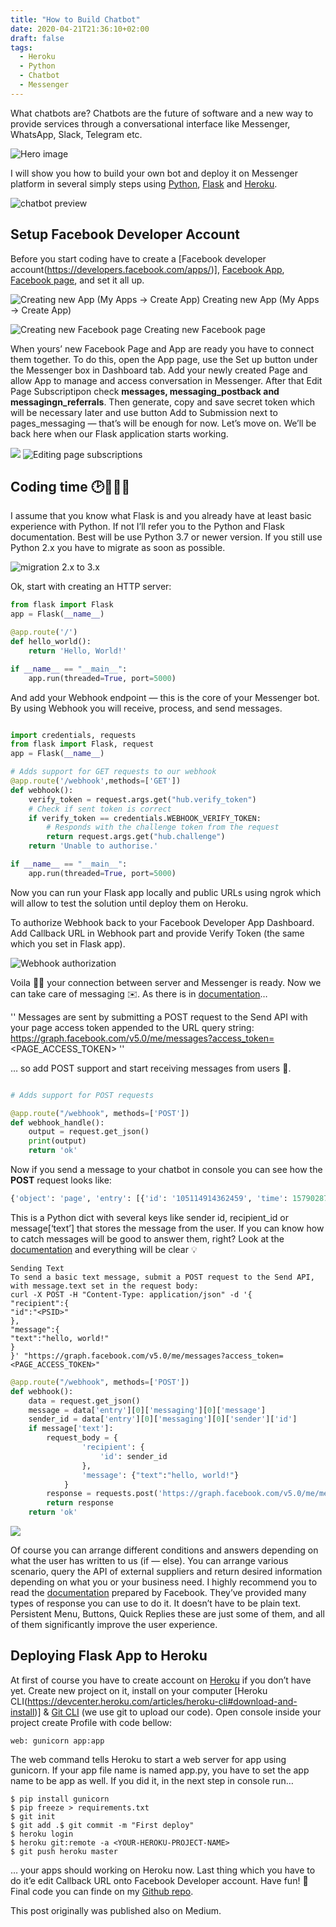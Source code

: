 ```yaml
---
title: "How to Build Chatbot"
date: 2020-04-21T21:36:10+02:00
draft: false
tags: 
  - Heroku
  - Python
  - Chatbot
  - Messenger
---
```


What chatbots are? Chatbots are the future of software and a new way to provide services through a conversational interface like Messenger, WhatsApp, Slack, Telegram etc.

![Hero image](https://miro.medium.com/max/700/1*8ct70K3FbQQ2OOwW030fwA.jpeg)

I will show you how to build your own bot and deploy it on Messenger platform in several simply steps using [Python](https://www.python.org/), [Flask](https://palletsprojects.com/p/flask/) and [Heroku](https://dashboard.heroku.com/).

![chatbot preview](https://miro.medium.com/max/320/1*x7KfD6oNraVwDqbNjrRN8g.gif)

## Setup Facebook Developer Account

Before you start coding have to create a [Facebook developer account(https://developers.facebook.com/apps/)], [Facebook App](https://developers.facebook.com/apps/), [Facebook page](https://www.facebook.com/pages/creation/?ref_type=pages_you_admin), and set it all up.

![Creating new App (My Apps → Create App)](https://miro.medium.com/max/700/1*2qW4tHU6B3B07WhmJOjDYg.png)
Creating new App (My Apps → Create App)

![Creating new Facebook page](https://miro.medium.com/max/540/1*NVeHT9jeWSXOyfXaUh8AAg.gif)
Creating new Facebook page

When yours’ new Facebook Page and App are ready you have to connect them together. To do this, open the App page, use the Set up button under the Messenger box in Dashboard tab. Add your newly created Page and allow App to manage and access conversation in Messenger. After that Edit Page Subscriptipon check **messages, messaging_postback and messagingn_referrals**. Then generate, copy and save secret token which will be necessary later and use button Add to Submission next to pages_messaging — that’s will be enough for now. Let’s move on. We’ll be back here when our Flask application starts working.

![](https://miro.medium.com/max/600/1*5qbq86-oJqVdwVW3nYV3wA.gif)
![Editing page subscriptions](https://miro.medium.com/max/700/1*wxOnnRFE7qCKWwYqQaDATg.png)

## Coding time 🕑👨🏻‍💻

I assume that you know what Flask is and you already have at least basic experience with Python. If not I’ll refer you to the Python and Flask documentation. Best will be use Python 3.7 or newer version. If you still use Python 2.x you have to migrate as soon as possible.

![migration 2.x to 3.x](https://miro.medium.com/max/500/1*pnG0E4PyU43Uyw9wd54zfg.png)

Ok, start with creating an HTTP server:

```python
from flask import Flask
app = Flask(__name__)

@app.route('/')
def hello_world():
    return 'Hello, World!'

if __name__ == "__main__":
    app.run(threaded=True, port=5000)

```

And add your Webhook endpoint — this is the core of your Messenger bot. By using Webhook you will receive, process, and send messages.

```python

import credentials, requests
from flask import Flask, request
app = Flask(__name__)

# Adds support for GET requests to our webhook
@app.route('/webhook',methods=['GET'])
def webhook():
    verify_token = request.args.get("hub.verify_token")
    # Check if sent token is correct
    if verify_token == credentials.WEBHOOK_VERIFY_TOKEN:
        # Responds with the challenge token from the request
        return request.args.get("hub.challenge")
    return 'Unable to authorise.'

if __name__ == "__main__":
    app.run(threaded=True, port=5000)
```

Now you can run your Flask app locally and public URLs using ngrok which
will allow to test the solution until deploy them on Heroku.

To authorize Webhook back to your Facebook Developer App Dashboard. Add Callback URL in Webhook part and provide Verify Token (the same which you set in Flask app).

![Webhook authorization](https://miro.medium.com/max/600/1*KMaLR59JZBIB_7ysrtGKYA.gif)

Voila 👌🏻 your connection between server and Messenger is ready. Now we can take care of messaging ✉️. As there is in [documentation](https://developers.facebook.com/docs/messenger-platform/send-messages)…

''
Messages are sent by submitting a POST request to the Send API with your page access token appended to the URL query string:
https://graph.facebook.com/v5.0/me/messages?access_token=<PAGE_ACCESS_TOKEN>
''

… so add POST support and start receiving messages from users 📩.

```python

# Adds support for POST requests

@app.route("/webhook", methods=['POST'])
def webhook_handle():
    output = request.get_json()
    print(output)
    return 'ok'

```
Now if you send a message to your chatbot in console you can see how the **POST** request looks like:

```python
{'object': 'page', 'entry': [{'id': '105114914362459', 'time': 1579028712412, 'messaging': [{'sender': {'id': 'xxxxxxxx'}, 'recipient': {'id': 'xxxxxx'}, 'timestamp': 1579028712093, 'message': {'mid': 'm_ttOeT7YUN5m65ly2AwPujso38029QHO5Nx8Qvwo-XDWt5gWohDo5z4hmDh8NTiLDgOJ8CRgFV7_7JKQ4eFskTw', 'text': 'Hi'}}]}]}

```

This is a Python dict with several keys like sender id, recipient_id or message[‘text’] that stores the message from the user. If you can know how to catch messages will be good to answer them, right?
Look at the [documentation](https://developers.facebook.com/docs/messenger-platform/send-messages) and everything will be clear 💡


```
Sending Text
To send a basic text message, submit a POST request to the Send API, with message.text set in the request body:
curl -X POST -H "Content-Type: application/json" -d '{
"recipient":{
"id":"<PSID>"
},
"message":{
"text":"hello, world!"
}
}' "https://graph.facebook.com/v5.0/me/messages?access_token=<PAGE_ACCESS_TOKEN>"
```

```python
@app.route("/webhook", methods=['POST'])
def webhook():
    data = request.get_json()
    message = data['entry'][0]['messaging'][0]['message']
    sender_id = data['entry'][0]['messaging'][0]['sender']['id']
    if message['text']:
        request_body = {
                'recipient': {
                    'id': sender_id
                },
                'message': {"text":"hello, world!"}
            }
        response = requests.post('https://graph.facebook.com/v5.0/me/messages?access_token='+credentials.TOKEN,json=request_body).json()
        return response
    return 'ok'
```

![](https://miro.medium.com/max/580/1*9qnW86KgOp-DfeYFUGMplQ.gif)

Of course you can arrange different conditions and answers depending on what the user has written to us (if — else). You can arrange various scenario, query the API of external suppliers and return desired information depending on what you or your business need. I highly recommend you to read the [documentation](https://developers.facebook.com/docs/messenger-platform/introduction) prepared by Facebook. They’ve provided many types of response you can use to do it. It doesn’t have to be plain text. Persistent Menu, Buttons, Quick Replies these are just some of them, and all of them significantly improve the user experience.

## Deploying Flask App to Heroku

At first of course you have to create account on [Heroku](https://dashboard.heroku.com/) if you don’t have yet. Create new project on it, install on your computer [Heroku CLI(https://devcenter.heroku.com/articles/heroku-cli#download-and-install)] & [Git CLI](https://git-scm.com/docs/gitcli) (we use git to upload our code).
Open console inside your project create Profile with code bellow:

```
web: gunicorn app:app
```

The web command tells Heroku to start a web server for app using gunicorn. If your app file name is named app.py, you have to set the app name to be app as well.
If you did it, in the next step in console run…

```
$ pip install gunicorn
$ pip freeze > requirements.txt
$ git init
$ git add .$ git commit -m "First deploy" 
$ heroku login
$ heroku git:remote -a <YOUR-HEROKU-PROJECT-NAME>
$ git push heroku master
```

… your apps should working on Heroku now. Last thing which you have to do it’e edit Callback URL onto Facebook Developer account. Have fun! 🐍
Final code you can finde on my [Github repo](https://github.com/radipawelec/messenger-py-chatbot-sample/blob/master/app.py).

This post originally was published also on Medium. 